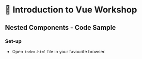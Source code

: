 # 💪 Introduction to Vue Workshop

## Nested Components - Code Sample

### Set-up

- Open `index.html` file in your favourite browser.

